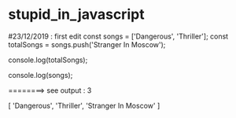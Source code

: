 # stupid_in_javascript
#23/12/2019 : first edit
const songs = ['Dangerous', 'Thriller'];
const totalSongs = songs.push('Stranger In Moscow');

console.log(totalSongs);

console.log(songs);

========> see output :
3

[ 'Dangerous', 'Thriller', 'Stranger In Moscow' ]
